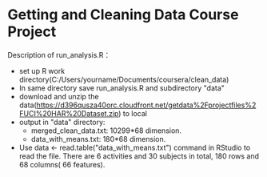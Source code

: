 # Getting and Cleaning Data Course Project

Description of run_analysis.R：

* set up R work directory(C:/Users/yourname/Documents/coursera/clean_data)
* In same directory save run_analysis.R and subdirectory "data"
* download and unzip the data(https://d396qusza40orc.cloudfront.net/getdata%2Fprojectfiles%2FUCI%20HAR%20Dataset.zip) to local
* output in "data" directory:
  - merged_clean_data.txt: 10299*68 dimension.
  - data_with_means.txt: 180*68 dimension.
* Use data <- read.table("data_with_means.txt") command in RStudio to read the file. There are 6 activities and 30 subjects in total, 180 rows and 68 columns( 66 features). 

